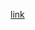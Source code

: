 [link](https://app.diagrams.net/#G1kD2RC9WWyL7DH-zZSVUa1_0rQMUP5wuP#%7B%22pageId%22%3A%224u4ZauD0EvlE7t7obiaB%22%7D)